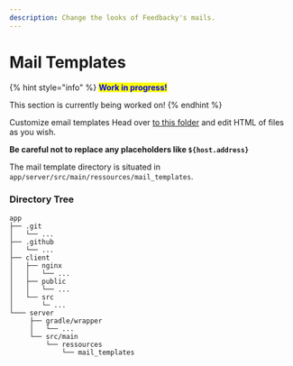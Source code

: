 ```yaml
---
description: Change the looks of Feedbacky's mails.
---
```


# Mail Templates

{% hint style="info" %}
<mark style="color:blue;">**Work in progress!**</mark>

This section is currently being worked on!
{% endhint %}

Customize email templates Head over [to this folder](https://github.com/feedbacky-project/app/tree/master/server/src/main/resources/mail\_templates) and edit HTML of files as you wish.

**Be careful not to replace any placeholders like `${host.address}`**

The mail template directory is situated in `app/server/src/main/ressources/mail_templates`.

### Directory Tree

```
app
├── .git
│   └── ...
├── .github
│   └── ...
├── client
│   ├── nginx
│   │   └── ...
│   ├── public
│   │   └── ...
│   └── src
│       └─ ...
└─── server
     ├── gradle/wrapper
     │   └── ...
     └── src/main
         └── ressources
             └── mail_templates      
```
